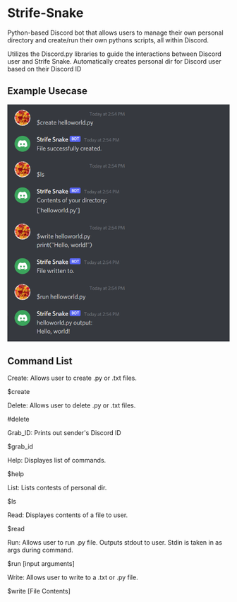 # Strife-Snake
Python-based Discord bot that allows users to manage their own personal directory and create/run their own pythons scripts, all within Discord.

Utilizes the Discord.py libraries to guide the interactions between Discord user and Strife Snake.
Automatically creates personal dir for Discord user based on their Discord ID

## Example Usecase
![Strife-Snake screenshot](StrifeSnake_UseCase.PNG)

## Command List

Create: Allows user to create .py or .txt files.
  
  $create <file>
  
Delete: Allows user to delete .py or .txt files.
  
  #delete <file>

Grab_ID: Prints out sender's Discord ID
  
  $grab_id

Help: Displayes list of commands.
  
  $help <command>
  
List: Lists contests of personal dir.
  
  $ls
  
Read: Displayes contents of a file to user.
  
  $read <file>
  
Run: Allows user to run .py file. Outputs stdout to user. Stdin is taken in as args during command.
  
  $run <file> [input arguments]
  
Write: Allows user to write to a .txt or .py file.
  
  $write <file> 
  [File Contents]
